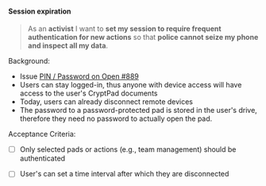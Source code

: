 #### Session expiration

> As an **activist** I want to **set my session to require frequent
> authentication for new actions** so that **police cannot seize my phone and
> inspect all my data**.

Background:

* Issue [PIN / Password on Open
  #889](https://github.com/xwiki-labs/cryptpad/issues/889)
* Users can stay logged-in, thus anyone with device access will have access to
  the user's CryptPad documents
* Today, users can already disconnect remote devices
* The password to a password-protected pad is stored in the user's drive,
  therefore they need no password to actually open the pad.

Acceptance Criteria:

* [ ] Only selected pads or actions (e.g., team management) should be
  authenticated
* [ ] User's can set a time interval after which they are disconnected

